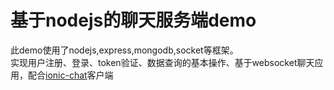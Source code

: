 # 基于nodejs的聊天服务端demo
此demo使用了nodejs,express,mongodb,socket等框架。<br>
实现用户注册、登录、token验证、数据查询的基本操作、基于websocket聊天应用，配合[ionic-chat](https://github.com/Xwatson/ionic-chats)客户端


